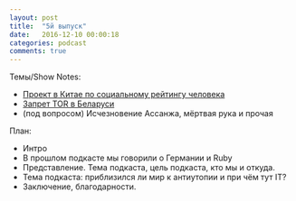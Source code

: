 ```yaml
---
layout: post
title:  "5й выпуск"
date:   2016-12-10 00:00:18
categories: podcast
comments: true
---
```


Темы/Show Notes:
- [Проект в Китае по социальному рейтингу человека](https://habrahabr.ru/post/152231/)
- [Запрет TOR в Беларуси](https://geektimes.ru/post/246380/)
- (под вопросом) Исчезновение Ассанжа, мёртвая рука и прочая

План:
- Интро
- В прошлом подкасте мы говорили о Германии и Ruby
- Представление. Тема подкаста, цель подкаста, кто мы и откуда.
- Тема подкаста: приблизился ли мир к антиутопии и при чём тут IT?
- Заключение, благодарности.
